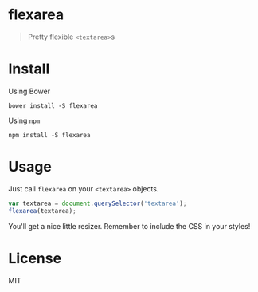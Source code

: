# flexarea

> Pretty flexible `<textarea>`s

# Install

Using Bower

```shell
bower install -S flexarea
```

Using `npm`

```shell
npm install -S flexarea
```

# Usage

Just call `flexarea` on your `<textarea>` objects.

```js
var textarea = document.querySelector('textarea');
flexarea(textarea);
```

You'll get a nice little resizer. Remember to include the CSS in your styles!

# License

MIT
